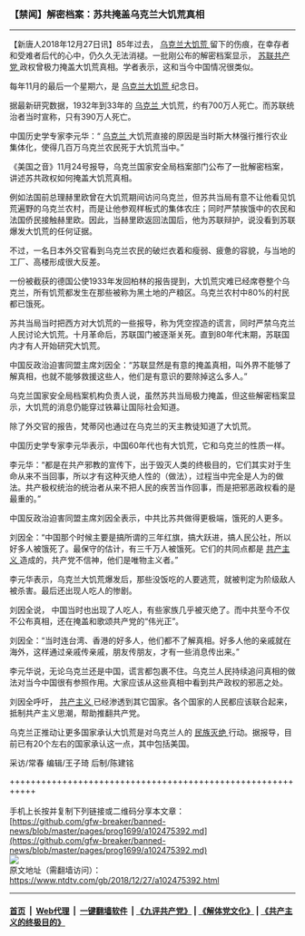 ### 【禁闻】解密档案：苏共掩盖乌克兰大饥荒真相
------------------------

<div class="post_content">
 <p>
  【新唐人2018年12月27日讯】85年过去，
  <a href="https://www.ntdtv.com/gb/乌克兰大饥荒.htm">
   乌克兰大饥荒
  </a>
  留下的伤痕，在幸存者和受难者后代的心中，仍久久无法消褪。一批刚公布的解密档案显示，
  <a href="https://www.ntdtv.com/gb/苏联共产党.htm">
   苏联共产党
  </a>
  政权曾极力掩盖大饥荒真相。学者表示，这和当今中国情况很类似。
 </p>
 <p>
  每年11月的最后一个星期六，是
  <a href="https://www.ntdtv.com/gb/乌克兰大饥荒.htm">
   乌克兰大饥荒
  </a>
  纪念日。
 </p>
 <p>
  据最新研究数据，1932年到33年的
  <a href="https://www.ntdtv.com/gb/乌克兰.htm">
   乌克兰
  </a>
  大饥荒，约有700万人死亡。而苏联统治者当时宣称，只有390万人死亡。
 </p>
 <p>
  中国历史学专家李元华：“
  <a href="https://www.ntdtv.com/gb/乌克兰.htm">
   乌克兰
  </a>
  大饥荒直接的原因是当时斯大林强行推行农业集体化，使得几百万乌克兰农民死于大饥荒当中。”
 </p>
 <p>
  《美国之音》11月24号报导，乌克兰国家安全局档案部门公布了一批解密档案，讲述苏共政权如何掩盖大饥荒真相。
 </p>
 <p>
  例如法国前总理赫里欧曾在大饥荒期间访问乌克兰，但苏共当局有意不让他看见饥荒遍野的乌克兰农村，而是让他参观样板式的集体农庄；同时严禁挨饿中的农民和法国侨民接触赫里欧。因此，当赫里欧返回法国后，他为苏联辩护，说没看到苏联爆发大饥荒的任何证据。
 </p>
 <p>
  不过，一名日本外交官看到乌克兰农民的破烂衣着和瘦弱、疲惫的容貌，与当地的工厂、高楼形成很大反差。
 </p>
 <p>
  一份被截获的德国公使1933年发回柏林的报告提到，大饥荒灾难已经席卷整个乌克兰，所有饥荒都发生在那些被称为黑土地的产粮区。乌克兰农村中80%的村民都已饿死。
 </p>
 <p>
  苏共当局当时把西方对大饥荒的一些报导，称为凭空捏造的谎言，同时严禁乌克兰人民讨论大饥荒。十月革命后，苏联国门被逐渐关死。直到80年代末期，苏联国内才有人开始研究大饥荒。
 </p>
 <p>
  中国反政治迫害同盟主席刘因全：“苏联显然是有意的掩盖真相，叫外界不能够了解真相，也就不能够救援这些人，他们是有意识的要除掉这么多人。”
 </p>
 <p>
  乌克兰国家安全局档案机构负责人说，虽然苏共当局极力掩盖，但这些解密档案显示，大饥荒的消息仍能穿过铁幕让国际社会知道。
 </p>
 <p>
  除了外交官的报告，梵蒂冈也通过在乌克兰的天主教徒知道了大饥荒。
 </p>
 <p>
  中国历史学专家李元华表示，中国60年代也有大饥荒，它和乌克兰的性质一样。
 </p>
 <p>
  李元华：“都是在共产邪教的宣传下，出于毁灭人类的终极目的，它们其实对于生命从来不当回事，所以才有这种灭绝人性的（做法），过程当中完全是人为的做法。共产极权统治的统治者从来不把人民的疾苦当作回事，而是把邪恶政权看的是最重的。”
 </p>
 <p>
  中国反政治迫害同盟主席刘因全表示，中共比苏共做得更极端，饿死的人更多。
 </p>
 <p>
  刘因全：“中国那个时候主要是搞所谓的三年红旗，搞大跃进，搞人民公社，所以好多人被饿死了。最保守的估计，有三千万人被饿死。它们的共同点都是
  <a href="https://www.ntdtv.com/gb/共产主义.htm">
   共产主义
  </a>
  造成的，共产党不信神，他们是唯物主义者。”
 </p>
 <p>
  李元华表示，乌克兰大饥荒爆发后，那些没饭吃的人要逃荒，就被判定为阶级敌人被杀害。最后还出现人吃人的惨剧。
 </p>
 <p>
  刘因全说， 中国当时也出现了人吃人，有些家族几乎被灭绝了。而中共至今不仅不公布真相，还在掩盖和歌颂共产党的“伟光正”。
 </p>
 <p>
  刘因全：“当时连台湾、香港的好多人，他们都不了解真相。好多人他的亲戚就在海外，这样通过亲戚传亲戚，朋友传朋友，才有一些消息传出来。”
 </p>
 <p>
  李元华说，无论乌克兰还是中国，谎言都包裹不住。乌克兰人民持续追问真相的做法对当今中国很有参照作用。大家应该从这些真相中看到共产政权的邪恶之处。
 </p>
 <p>
  刘因全呼吁，
  <a href="https://www.ntdtv.com/gb/共产主义.htm">
   共产主义
  </a>
  已经渗透到其它国家。各个国家的人民都应该联合起来，抵制共产主义思潮，帮助推翻共产党。
 </p>
 <p>
  乌克兰正推动让更多国家承认大饥荒是对乌克兰人的
  <a href="https://www.ntdtv.com/gb/民族灭绝.htm">
   民族灭绝
  </a>
  行动。据报导，目前已有20个左右的国家承认这一点，其中包括美国。
 </p>
 <p>
  采访/常春 编辑/王子琦 后制/陈建铭
 </p>
 <div class="single_ad">
 </div>
</div>

+++++++++++++++++++++++++++++++++++++++++++++++++++++++++++<br/><br/>
手机上长按并复制下列链接或二维码分享本文章：<br/>
[https://github.com/gfw-breaker/banned-news/blob/master/pages/prog1699/a102475392.md](https://github.com/gfw-breaker/banned-news/blob/master/pages/prog1699/a102475392.md)<br/>
[<img src='https://github.com/gfw-breaker/banned-news/blob/master/pages/prog1699/a102475392.md.png'/>](https://github.com/gfw-breaker/banned-news/blob/master/pages/prog1699/a102475392.md)<br/>
原文地址（需翻墙访问）：https://www.ntdtv.com/gb/2018/12/27/a102475392.html


------------------------
#### [首页](https://github.com/gfw-breaker/banned-news/blob/master/README.md) &nbsp;|&nbsp; [Web代理](https://github.com/labour-camp/helloworld) &nbsp;|&nbsp; [一键翻墙软件](https://github.com/gfw-breaker/nogfw/blob/master/README.md) &nbsp;| [《九评共产党》](https://github.com/gfw-breaker/9ping.md/blob/master/README.md#九评之一评共产党是什么) | [《解体党文化》](https://github.com/gfw-breaker/jtdwh.md/blob/master/README.md) | [《共产主义的终极目的》](https://github.com/gfw-breaker/gczydzjmd.md/blob/master/README.md)

